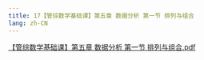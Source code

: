 ```yaml
---
title: 17【管综数学基础课】第五章 数据分析 第一节 排列与组合
lang: zh-CN
---
```


[【管综数学基础课】第五章 数据分析 第一节 排列与组合.pdf](https://note.godolphinx.org/images%2Fmath%2Fbasic%2F17%2F%E3%80%90%E7%AE%A1%E7%BB%BC%E6%95%B0%E5%AD%A6%E5%9F%BA%E7%A1%80%E8%AF%BE%E3%80%91%E7%AC%AC%E4%BA%94%E7%AB%A0%20%E6%95%B0%E6%8D%AE%E5%88%86%E6%9E%90%20%E7%AC%AC%E4%B8%80%E8%8A%82%20%E6%8E%92%E5%88%97%E4%B8%8E%E7%BB%84%E5%90%88.pdf)
